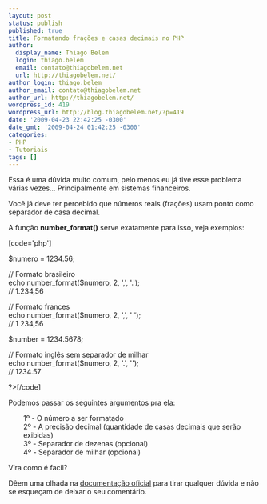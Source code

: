 ```yaml
---
layout: post
status: publish
published: true
title: Formatando frações e casas decimais no PHP
author:
  display_name: Thiago Belem
  login: thiago.belem
  email: contato@thiagobelem.net
  url: http://thiagobelem.net/
author_login: thiago.belem
author_email: contato@thiagobelem.net
author_url: http://thiagobelem.net/
wordpress_id: 419
wordpress_url: http://blog.thiagobelem.net/?p=419
date: '2009-04-23 22:42:25 -0300'
date_gmt: '2009-04-24 01:42:25 -0300'
categories:
- PHP
- Tutoriais
tags: []
---
```

<p>Essa é uma dúvida muito comum, pelo menos eu já tive esse problema várias vezes... Principalmente em sistemas financeiros.</p>
<p>Você já deve ter percebido que números reais (frações) usam ponto como separador de casa decimal.</p>
<p>A função <strong>number_format()</strong> serve exatamente para isso, veja exemplos:</p>
<p>[code='php']<?php</p>
<p>$numero = 1234.56;</p>
<p>// Formato brasileiro<br />
echo number_format($numero, 2, ',', '.');<br />
// 1.234,56</p>
<p>// Formato frances<br />
echo number_format($numero, 2, ',', ' ');<br />
// 1 234,56</p>
<p>$number = 1234.5678;</p>
<p>// Formato inglês sem separador de milhar<br />
echo number_format($numero, 2, '.', '');<br />
// 1234.57</p>
<p>?>[/code]</p>
<p>Podemos passar os seguintes argumentos pra ela:</p>
<p style="padding-left: 30px;">1º - O número a ser formatado<br />
2º - A precisão decimal (quantidade de casas decimais que serão exibidas)<br />
3º - Separador de dezenas (opcional)<br />
4º - Separador de milhar (opcional)</p>
<p>Vira como é facil?</p>
<p>Dêem uma olhada na <a href="http://www.php.net/manual/pt_BR/function.number-format.php" target="_blank">documentação oficial</a> para tirar qualquer dúvida e não se esqueçam de deixar o seu comentário.</p>
